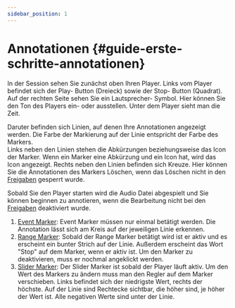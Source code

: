 ```yaml
---
sidebar_position: 1
---
```


# Annotationen {#guide-erste-schritte-annotationen}

In der Session sehen Sie zunächst oben Ihren Player. Links vom Player befindet sich der Play- Button (Dreieck) sowie der Stop- Button (Quadrat). Auf der rechten Seite sehen Sie ein Lautsprecher- Symbol. Hier können Sie den Ton des Players ein- oder ausstellen.
Unter dem Player sieht man die Zeit. 

Daruter befinden sich Linien, auf denen Ihre Annotationen angezeigt werden.  Die Farbe der Markierung auf der Linie entspricht der Farbe des Markers.  
Links neben den Linien stehen die Abkürzungen beziehungsweise das Icon der Marker. Wenn ein Marker eine Abkürzung und ein Icon hat, wird das Icon angezeigt. 
Rechts neben den Linien befinden sich Kreuze. Hier können Sie die Annotationen des Markers Löschen, wenn das Löschen nicht in den [Freigaben](docs/terms/Freigaben.md) gesperrt wurde. 

Sobald Sie den Player starten wird die Audio Datei abgespielt und Sie können beginnen zu annotieren, wenn die Bearbeitung nicht bei den [Freigaben](docs/terms/Freigaben.md) deaktiviert wurde. 
1. [Event Marker](/docs/terms/Event-Marker.md): Event Marker müssen nur einmal betätigt werden. Die Annotation lässt sich am Kreis auf der jeweiligen Linie erkennen. 
2. [Range Marker](/docs/terms/Range-Marker.md): Sobald der Range Marker betätigt wird ist er aktiv und es erscheint ein bunter Strich auf der Linie. Außerdem erscheint das Wort "Stop" auf dem Marker, wenn er aktiv ist. Um den Marker zu deaktivieren, muss er nochmal angeklickt werden. 
3. [Slider Marker](/docs/terms/Slider-Marker.md): Der Slider Marker ist sobald der Player läuft aktiv. Um den Wert des Markers zu ändern muss man den Regler auf dem Marker verschieben. Links befindet sich der niedrigste Wert, rechts der höchste.  Auf der Linie sind Rechtecke sichtbar, die höher sind, je höher der Wert ist. Alle negativen Werte sind unter der Linie. 